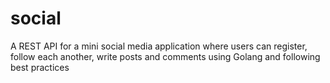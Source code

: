 # social
A REST API for a mini social media application where users can register, follow each another, write posts and comments
using Golang and following best practices
